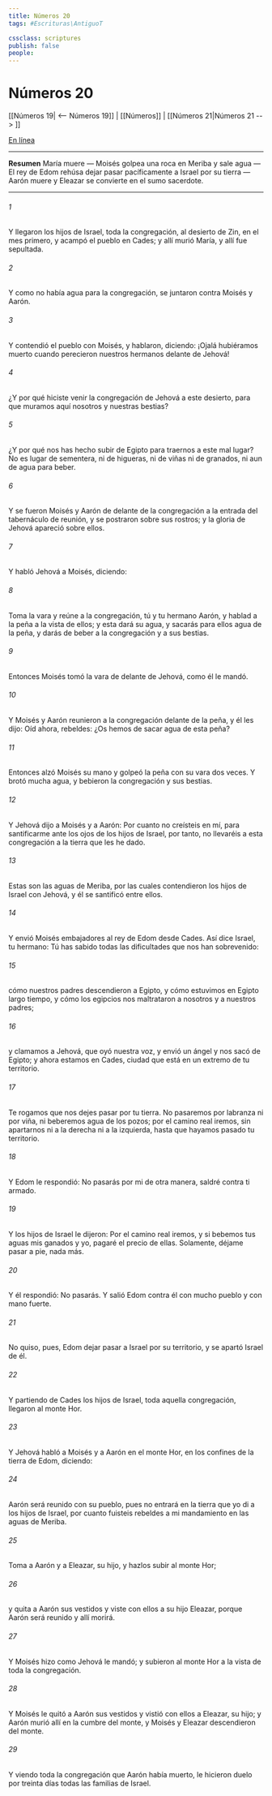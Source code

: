 ```yaml
---
title: Números 20
tags: #Escrituras\AntiguoT

cssclass: scriptures
publish: false
people:
---
```


# Números 20
[[Números 19| <-- Números 19]] | [[Números]] | [[Números 21|Números 21 --> ]]

[En línea](https://churchofjesuschrist.org/study/scriptures/ot/num/20?lang=spa)

---
__Resumen__
María muere — Moisés golpea una roca en Meriba y sale agua — El rey de Edom rehúsa dejar pasar pacíficamente a Israel por su tierra — Aarón muere y Eleazar se convierte en el sumo sacerdote.

---
###### 1 
Y llegaron los hijos de Israel, toda la congregación, al desierto de Zin, en el mes primero, y acampó el pueblo en Cades; y allí murió María, y allí fue sepultada.

###### 2 
Y como no había agua para la congregación, se juntaron contra Moisés y Aarón.

###### 3 
Y contendió el pueblo con Moisés, y hablaron, diciendo: ¡Ojalá hubiéramos muerto cuando perecieron nuestros hermanos delante de Jehová!

###### 4 
¿Y por qué hiciste venir la congregación de Jehová a este desierto, para que muramos aquí nosotros y nuestras bestias?

###### 5 
¿Y por qué nos has hecho subir de Egipto para traernos a este mal lugar? No es lugar de sementera, ni de higueras, ni de viñas ni de granados, ni aun de agua para beber.

###### 6 
Y se fueron Moisés y Aarón de delante de la congregación a la entrada del tabernáculo de reunión, y se postraron sobre sus rostros; y la gloria de Jehová apareció sobre ellos.

###### 7 
Y habló Jehová a Moisés, diciendo:

###### 8 
Toma la vara y reúne a la congregación, tú y tu hermano Aarón, y hablad a la peña a la vista de ellos; y esta dará su agua, y sacarás para ellos agua de la peña, y darás de beber a la congregación y a sus bestias.

###### 9 
Entonces Moisés tomó la vara de delante de Jehová, como él le mandó.

###### 10 
Y Moisés y Aarón reunieron a la congregación delante de la peña, y él les dijo: Oíd ahora, rebeldes: ¿Os hemos de sacar agua de esta peña?

###### 11 
Entonces alzó Moisés su mano y golpeó la peña con su vara dos veces. Y brotó mucha agua, y bebieron la congregación y sus bestias.

###### 12 
Y Jehová dijo a Moisés y a Aarón: Por cuanto no creísteis en mí, para santificarme ante los ojos de los hijos de Israel, por tanto, no llevaréis a esta congregación a la tierra que les he dado.

###### 13 
Estas son las aguas de Meriba, por las cuales contendieron los hijos de Israel con Jehová, y él se santificó entre ellos.

###### 14 
Y envió Moisés embajadores al rey de Edom desde Cades. Así dice Israel, tu hermano: Tú has sabido todas las dificultades que nos han sobrevenido:

###### 15 
cómo nuestros padres descendieron a Egipto, y cómo estuvimos en Egipto largo tiempo, y cómo los egipcios nos maltrataron a nosotros y a nuestros padres;

###### 16 
y clamamos a Jehová, que oyó nuestra voz, y envió un ángel y nos sacó de Egipto; y ahora estamos en Cades, ciudad que está en un extremo de tu territorio.

###### 17 
Te rogamos que nos dejes pasar por tu tierra. No pasaremos por labranza ni por viña, ni beberemos agua de los pozos; por el camino real iremos, sin apartarnos ni a la derecha ni a la izquierda, hasta que hayamos pasado tu territorio.

###### 18 
Y Edom le respondió: No pasarás por mi  de otra manera, saldré contra ti armado.

###### 19 
Y los hijos de Israel le dijeron: Por el camino real iremos, y si bebemos tus aguas mis ganados y yo, pagaré el precio de ellas. Solamente, déjame pasar a pie, nada más.

###### 20 
Y él respondió: No pasarás. Y salió Edom contra él con mucho pueblo y con mano fuerte.

###### 21 
No quiso, pues, Edom dejar pasar a Israel por su territorio, y se apartó Israel de él.

###### 22 
Y partiendo de Cades los hijos de Israel, toda aquella congregación, llegaron al monte Hor.

###### 23 
Y Jehová habló a Moisés y a Aarón en el monte Hor, en los confines de la tierra de Edom, diciendo:

###### 24 
Aarón será reunido con su pueblo, pues no entrará en la tierra que yo di a los hijos de Israel, por cuanto fuisteis rebeldes a mi mandamiento en las aguas de Meriba.

###### 25 
Toma a Aarón y a Eleazar, su hijo, y hazlos subir al monte Hor;

###### 26 
y quita a Aarón sus vestidos y viste con ellos a su hijo Eleazar, porque Aarón será reunido  y allí morirá.

###### 27 
Y Moisés hizo como Jehová le mandó; y subieron al monte Hor a la vista de toda la congregación.

###### 28 
Y Moisés le quitó a Aarón sus vestidos y vistió con ellos a Eleazar, su hijo; y Aarón murió allí en la cumbre del monte, y Moisés y Eleazar descendieron del monte.

###### 29 
Y viendo toda la congregación que Aarón había muerto, le hicieron duelo por treinta días todas las familias de Israel.


